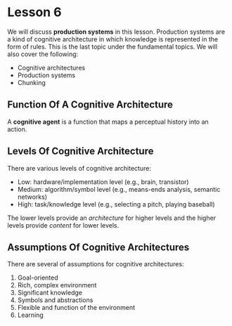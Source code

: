 # Lesson 6

We will discuss **production systems** in this lesson. Production systems are a kind of cognitive architecture in which knowledge is represented in the form of rules. This is the last topic under the fundamental topics. We will also cover the following:

- Cognitive architectures
- Production systems
- Chunking

## Function Of A Cognitive Architecture

A **cognitive agent** is a function that maps a perceptual history into an action.

## Levels Of Cognitive Architecture

There are various levels of cognitive architecture:

- Low: hardware/implementation level (e.g., brain, transistor)
- Medium: algorithm/symbol level (e.g., means-ends analysis, semantic networks)
- High: task/knowledge level (e.g., selecting a pitch, playing baseball)

The lower levels provide an _architecture_ for higher levels and the higher levels provide _content_ for lower levels.

## Assumptions Of Cognitive Architectures

There are several of assumptions for cognitive architectures:

1. Goal-oriented
2. Rich, complex environment
3. Significant knowledge
4. Symbols and abstractions
5. Flexible and function of the environment
6. Learning
